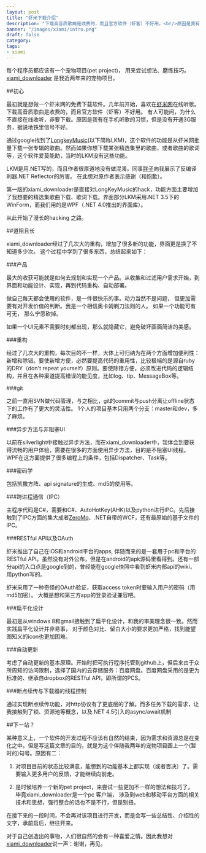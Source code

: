 ```yaml
---
layout: post
title: "虾米下载介绍"
description: "下载高音质歌曲是收费的，而且官方软件（虾客）不好用。<br/>原因是我有在手机听歌的习惯，但是没有开通3G服务，据说地铁里信号不好。<br/>然而如果你想下载某张精选集里的歌曲，或者歌曲的歌词等，这个软件爱莫能助，当时的LKM没有这些功能。<br/>界面部分LKM采用.NET 3.5下的WinForm，而我们用的是WPF（.NET 4.0推出的界面库）。<br/>xiami_downloader经过了几次大的重构，增加了很多新的功能，界面更是换了不知道多少次。<br/>做自己每天都会使用的软件，是一件很快乐的事。<br/>百度网盘采用的是更为标准的、继承自dropbox的RESTful API，即所谓的PCS。"
banner: "/images/xiami/intro.png"
draft: false
category: 
tags:
- xiami
---
```


每个程序员都应该有一个宠物项目(pet project)， 用来尝试想法、磨练技巧。 [xiami_downloader](https://github.com/vindurriel/xiami_downloader) 是我近两年来的宠物项目。

##初心

最初就是想做一个虾米网的免费下载软件。几年前开始，喜欢在[虾米网](http://www.xiami.com/)在线听歌。下载高音质歌曲是收费的，而且官方软件（虾客）不好用。
有人可能问，为什么不直接在线收听，非要下载。原因是我有在手机听歌的习惯，但是没有开通3G服务，据说地铁里信号不好。

通过google找到了[LongkeyMusic](http://longkeymusic.com/)(以下简称LKM)，这个软件的功能是从虾米网批量下载一张专辑的歌曲。然而如果你想下载某张精选集里的歌曲，或者歌曲的歌词等，这个软件爱莫能助，当时的LKM没有这些功能。

LKM是用.NET写的，而且作者很厚道地没有做混淆。同事[胖子](http://weibo.com/818871231)向我展示了反编译利器.NET Reflector的厉害。 在此想对原作者表示感谢（和抱歉）。

第一版的xiami_downloader是直接对LongKeyMusic的hack，功能方面主要增加了我想要的精选集歌曲下载、歌词下载。界面部分LKM采用.NET 3.5下的WinForm，而我们用的是WPF（.NET 4.0推出的界面库）。

从此开始了漫长的hacking 之路。

##道阻且长

xiami_downloader经过了几次大的重构，增加了很多新的功能，界面更是换了不知道多少次。
这个过程中学到了很多东西，总结起来如下：

###产品

最大的收获可能就是如何去规划和实现一个产品。从收集和过滤用户需求开始，到界面和功能设计、实现，再到代码重构、自动部署。

做自己每天都会使用的软件，是一件很快乐的事。动力当然不是问题， 但更加需要有对开发价值的判断。我是一个相信奥卡姆剃刀法则的人。 如果一个功能可有可无， 那么宁愿砍掉。 

如果一个UI元素不需要时刻都出现，那么就隐藏它，避免破坏画面简洁的美感。

###重构

经过了几次大的重构，每次目的不一样，大体上可归纳为在两个方面增加便利性：新增和除错。要使新增方便，必然要提高代码的重用性，比较极端的是源自ruby的DRY（don't repeat yourself）原则。要使除错方便，必须改进代码的逻辑结构，并且在各种渠道提高错误的能见度，比如log、tip、MessageBox等。

###git

之前一直用SVN做代码管理，与之相比，git的commit与push分离让offline状态下的工作有了更大的灵活性。 1个人的项目基本只用两个分支：master和dev，多了麻烦。

###异步方法与非阻塞UI

以前在silverlight中接触过异步方法，而在xiami_downloader中，我体会到要获得流畅的用户体验，需要在很多的方面使用异步方法，目的是不阻塞UI线程。WPF在这方面提供了很多编程上的条件，包括Dispatcher、Task等。

###密码学

包括凯撒方阵、api signature的生成、md5的使用等。

###跨进程通信（IPC）

主程序代码是C#，需要和C#、AutoHotKey(AHK)以及python进行IPC。先后接触到了IPC方面的集大成者[ZeroMq](http://www.zeromq.org/)、.NET自带的WCF，还有最原始的基于文件的IPC。

###RESTful API以及OAuth

虾米推出了自己在iOS和android平台的apps, 伴随而来的是一套用于pc和平台的RESTful API。虽然没有对外公布，但是在android的apk源码里看得到。还有一部分api的入口点是google到的，曾经能在google快照中看到虾米内部api的wiki，用python写的。

虾米采用了一种奇怪的OAuth验证，获取access token时要输入用户的密码（用md5加密）。
大概是想和第三方app的登录验证兼容吧。

###扁平化设计

最初是从windows 8和gmail接触到了扁平化设计，和我的审美理念很一致。然而实践扁平化设计并非易事， 对于颜色对比、留白大小的要求更加严格，找到能望图知义的icon也更加困难。

###自动更新

考虑了自动更新的基本原理。开始时把可执行程序托管到github上，但后来由于众所周知的访问限制，选择了国内的云存储服务：百度网盘。百度网盘采用的是更为标准的、继承自dropbox的RESTful API，即所谓的PCS。

###断点续传与下载器的线程控制

通过实现断点续传功能，对http协议有了更底层的了解。而多任务下载的需求，让我接触到了锁、资源池等概念，以及.NET 4.5引入的async/await机制  

##下一站？

某种意义上，一个软件的开发过程不应该有自然的结束，因为需求和资源总是在变化之中。但是写这篇文章的目的，就是为这个伴随我两年的宠物项目画上一个(暂时的)句号。原因有二：

1. 对项目目前的状态比较满意，能想到的功能基本上都实现（或者否决）了。需要输入更多用户的反馈，才能继续向前走。 

2. 是时候培养一个新的pet project，来尝试一些更加不一样的想法和技巧了。 毕竟xiami_downloader是一个pc 客户端， 涉及到web和移动平台方面的相关技术和思想，强行整合的话也不是不行，但是别扭。

在接下来的一段时间，不会再对该项目进行开发，而是会写一些总结性、介绍性的文字，承前启后，继往开来。

对于自己创造出的事物，人们很自然的会有一种喜爱之情。因此我想对[xiami_downloader](https://github.com/vindurriel/xiami_downloader)说一声：谢谢，再见。